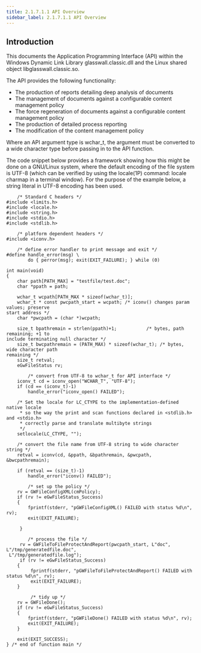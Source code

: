 ```yaml
---
title: 2.1.7.1.1 API Overview
sidebar_label: 2.1.7.1.1 API Overview
---
```


## Introduction

This documents the Application Programming Interface (API) within the Windows Dynamic Link Library glasswall.classic.dll and the Linux shared object libglasswall.classic.so.

The API provides the following functionality:

- The production of reports detailing deep analysis of documents
- The management of documents against a configurable content management policy
- The force regeneration of documents against a configurable content management policy
- The production of detailed process reporting
- The modification of the content management policy

Where an API argument type is wchar_t, the argument must be converted to a wide character type before passing in to the API function.

The code snippet below provides a framework showing how this might be done on a GNU/Linux system, where the default encoding of the file system is UTF-8 (which can be verified by using the locale(1P) command: locale charmap in a terminal window). For the purpose of the example below, a string literal in UTF-8 encoding has been used.

```
    /* Standard C headers */ 
#include <limits.h> 
#include <locale.h> 
#include <string.h> 
#include <stdio.h> 
#include <stdlib.h> 

    /* platform dependent headers */ 
#include <iconv.h> 

    /* define error handler to print message and exit */ 
#define handle_error(msg) \ 
        do { perror(msg); exit(EXIT_FAILURE); } while (0) 

int main(void) 
{ 
    char path[PATH_MAX] = "testfile/test.doc";
    char *ppath = path; 

    wchar_t wcpath[PATH_MAX * sizeof(wchar_t)];
    wchar_t * const pwcpath_start = wcpath; /* iconv() changes param values; preserve 
start address */
    char *pwcpath = (char *)wcpath;

    size_t bpathremain = strlen(ppath)+1;           /* bytes, path remaining; +1 to
include terminating null character */
    size_t bwcpathremain = (PATH_MAX) * sizeof(wchar_t); /* bytes, wide character path 
remaining */
    size_t retval;
    eGwFileStatus rv;

        /* convert from UTF-8 to wchar_t for API interface */
    iconv_t cd = iconv_open("WCHAR_T", "UTF-8");
    if (cd == (iconv_t)-1)
        handle_error("iconv_open() FAILED");

    /* Set the locale for LC_CTYPE to the implementation-defined native locale
     * so the way the print and scan functions declared in <stdlib.h> and <stdio.h> 
     * correctly parse and translate multibyte strings
     */ 
    setlocale(LC_CTYPE, "");

    /* convert the file name from UTF-8 string to wide character string */
    retval = iconv(cd, &ppath, &bpathremain, &pwcpath, &bwcpathremain);

    if (retval == (size_t)-1)
        handle_error("iconv() FAILED");

        /* set up the policy */
    rv = GWFileConfigXML(cmPolicy);
    if (rv != eGwFileStatus_Success) 
    {
        fprintf(stderr, "pGWFileConfigXML() FAILED with status %d\n", rv);
        exit(EXIT_FAILURE);

     }

        /* process the file */
     rv = GWFileToFileProtectAndReport(pwcpath_start, L"doc", L"/tmp/generatedfile.doc",
 L"/tmp/generatedfile.log");
     if (rv != eGwFileStatus_Success)
    {
         fprintf(stderr, "pGWFileToFileProtectAndReport() FAILED with status %d\n", rv); 
         exit(EXIT_FAILURE);
    }

         /* tidy up */
    rv = GWFileDone();
    if (rv != eGwFileStatus_Success)
    {
        fprintf(stderr, "pGWFileDone() FAILED with status %d\n", rv);
        exit(EXIT_FAILURE);
    }

    exit(EXIT_SUCCESS);
} /* end of function main */
```